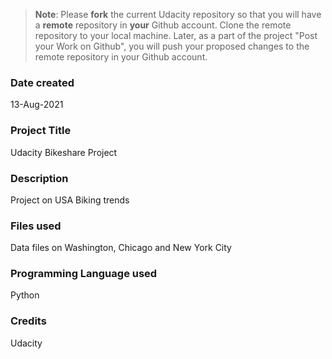>**Note**: Please **fork** the current Udacity repository so that you will have a **remote** repository in **your** Github account. Clone the remote repository to your local machine. Later, as a part of the project "Post your Work on Github", you will push your proposed changes to the remote repository in your Github account.

### Date created
13-Aug-2021

### Project Title
Udacity Bikeshare Project

### Description
Project on USA Biking trends

### Files used
Data files on Washington, Chicago and New York City

### Programming Language used
Python

### Credits
Udacity

